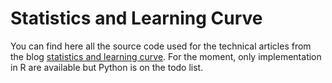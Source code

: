 # Statistics and Learning Curve

You can find here all the source code used for the technical articles from the blog [statistics and learning curve](https://www.statistics-learning-curve.com). For the moment, only implementation in R are available but Python is on the todo list.
